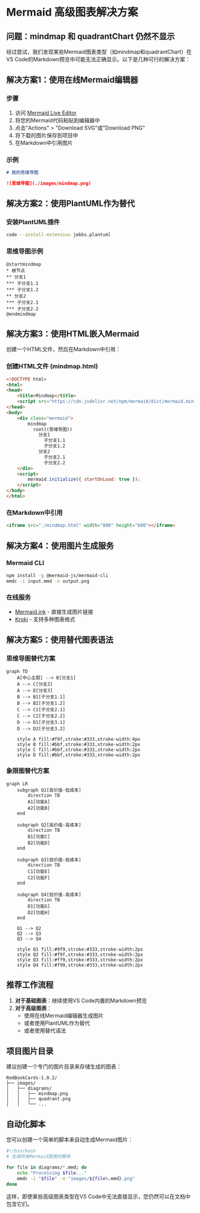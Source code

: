 # Mermaid 高级图表解决方案

## 问题：mindmap 和 quadrantChart 仍然不显示

经过尝试，我们发现某些Mermaid图表类型（如mindmap和quadrantChart）在VS Code的Markdown预览中可能无法正确显示。以下是几种可行的解决方案：

## 解决方案1：使用在线Mermaid编辑器

### 步骤
1. 访问 [Mermaid Live Editor](https://mermaid.live/)
2. 将您的Mermaid代码粘贴到编辑器中
3. 点击"Actions" > "Download SVG"或"Download PNG"
4. 将下载的图片保存到项目中
5. 在Markdown中引用图片

### 示例
```markdown
# 我的思维导图

![思维导图](./images/mindmap.png)
```

## 解决方案2：使用PlantUML作为替代

### 安装PlantUML插件
```bash
code --install-extension jebbs.plantuml
```

### 思维导图示例
```plantuml
@startmindmap
* 根节点
** 分支1
*** 子分支1.1
*** 子分支1.2
** 分支2
*** 子分支2.1
*** 子分支2.2
@endmindmap
```

## 解决方案3：使用HTML嵌入Mermaid

创建一个HTML文件，然后在Markdown中引用：

### 创建HTML文件 (mindmap.html)
```html
<!DOCTYPE html>
<html>
<head>
    <title>Mindmap</title>
    <script src="https://cdn.jsdelivr.net/npm/mermaid/dist/mermaid.min.js"></script>
</head>
<body>
    <div class="mermaid">
        mindmap
          root((思维导图))
            分支1
              子分支1.1
              子分支1.2
            分支2
              子分支2.1
              子分支2.2
    </div>
    <script>
        mermaid.initialize({ startOnLoad: true });
    </script>
</body>
</html>
```

### 在Markdown中引用
```markdown
<iframe src="./mindmap.html" width="800" height="600"></iframe>
```

## 解决方案4：使用图片生成服务

### Mermaid CLI
```bash
npm install -g @mermaid-js/mermaid-cli
mmdc -i input.mmd -o output.png
```

### 在线服务
- [Mermaid.ink](https://mermaid.ink/) - 直接生成图片链接
- [Kroki](https://kroki.io/) - 支持多种图表格式

## 解决方案5：使用替代图表语法

### 思维导图替代方案
```mermaid
graph TD
    A[中心主题] --> B[分支1]
    A --> C[分支2]
    A --> D[分支3]
    B --> B1[子分支1.1]
    B --> B2[子分支1.2]
    C --> C1[子分支2.1]
    C --> C2[子分支2.2]
    D --> D1[子分支3.1]
    D --> D2[子分支3.2]
    
    style A fill:#f9f,stroke:#333,stroke-width:4px
    style B fill:#bbf,stroke:#333,stroke-width:2px
    style C fill:#bbf,stroke:#333,stroke-width:2px
    style D fill:#bbf,stroke:#333,stroke-width:2px
```

### 象限图替代方案
```mermaid
graph LR
    subgraph Q1[高价值-低成本]
        direction TB
        A1[功能A]
        A2[功能B]
    end
    
    subgraph Q2[高价值-高成本]
        direction TB
        B1[功能C]
        B2[功能D]
    end
    
    subgraph Q3[低价值-低成本]
        direction TB
        C1[功能E]
        C2[功能F]
    end
    
    subgraph Q4[低价值-高成本]
        direction TB
        D1[功能G]
        D2[功能H]
    end
    
    Q1 --> Q2
    Q2 --> Q3
    Q3 --> Q4
    
    style Q1 fill:#9f9,stroke:#333,stroke-width:2px
    style Q2 fill:#f9f,stroke:#333,stroke-width:2px
    style Q3 fill:#ff9,stroke:#333,stroke-width:2px
    style Q4 fill:#f99,stroke:#333,stroke-width:2px
```

## 推荐工作流程

1. **对于基础图表**：继续使用VS Code内置的Markdown预览
2. **对于高级图表**：
   - 使用在线Mermaid编辑器生成图片
   - 或者使用PlantUML作为替代
   - 或者使用替代语法

## 项目图片目录

建议创建一个专门的图片目录来存储生成的图表：
```
RedBookCards-1.0.2/
├── images/
│   ├── diagrams/
│   │   ├── mindmap.png
│   │   ├── quadrant.png
│   │   └── ...
```

## 自动化脚本

您可以创建一个简单的脚本来自动生成Mermaid图片：

```bash
#!/bin/bash
# 生成所有Mermaid图表的脚本

for file in diagrams/*.mmd; do
    echo "Processing $file..."
    mmdc -i "$file" -o "images/${file%.mmd}.png"
done
```

这样，即使某些高级图表类型在VS Code中无法直接显示，您仍然可以在文档中包含它们。